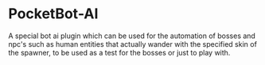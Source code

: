 # PocketBot-AI

A special bot ai plugin which can be used for the automation of bosses and npc's such as human entities that actually wander with the specified skin of the spawner, to be used as a test for the bosses or just to play with.
